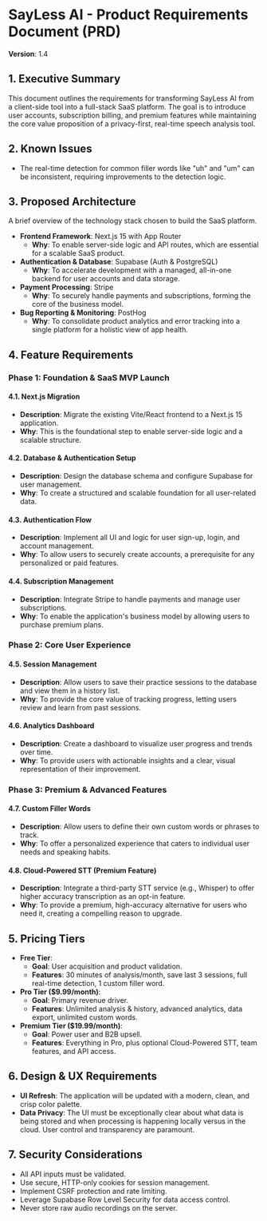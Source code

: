 # SayLess AI - Product Requirements Document (PRD)

**Version**: 1.4

## 1. Executive Summary
This document outlines the requirements for transforming SayLess AI from a client-side tool into a full-stack SaaS platform. The goal is to introduce user accounts, subscription billing, and premium features while maintaining the core value proposition of a privacy-first, real-time speech analysis tool.

## 2. Known Issues
- The real-time detection for common filler words like "uh" and "um" can be inconsistent, requiring improvements to the detection logic.

## 3. Proposed Architecture
A brief overview of the technology stack chosen to build the SaaS platform.

- **Frontend Framework**: Next.js 15 with App Router
  - **Why**: To enable server-side logic and API routes, which are essential for a scalable SaaS product.
- **Authentication & Database**: Supabase (Auth & PostgreSQL)
  - **Why**: To accelerate development with a managed, all-in-one backend for user accounts and data storage.
- **Payment Processing**: Stripe
  - **Why**: To securely handle payments and subscriptions, forming the core of the business model.
- **Bug Reporting & Monitoring**: PostHog
  - **Why**: To consolidate product analytics and error tracking into a single platform for a holistic view of app health.

## 4. Feature Requirements

### Phase 1: Foundation & SaaS MVP Launch

#### 4.1. Next.js Migration
- **Description**: Migrate the existing Vite/React frontend to a Next.js 15 application.
- **Why**: This is the foundational step to enable server-side logic and a scalable structure.

#### 4.2. Database & Authentication Setup
- **Description**: Design the database schema and configure Supabase for user management.
- **Why**: To create a structured and scalable foundation for all user-related data.

#### 4.3. Authentication Flow
- **Description**: Implement all UI and logic for user sign-up, login, and account management.
- **Why**: To allow users to securely create accounts, a prerequisite for any personalized or paid features.

#### 4.4. Subscription Management
- **Description**: Integrate Stripe to handle payments and manage user subscriptions.
- **Why**: To enable the application's business model by allowing users to purchase premium plans.

### Phase 2: Core User Experience

#### 4.5. Session Management
- **Description**: Allow users to save their practice sessions to the database and view them in a history list.
- **Why**: To provide the core value of tracking progress, letting users review and learn from past sessions.

#### 4.6. Analytics Dashboard
- **Description**: Create a dashboard to visualize user progress and trends over time.
- **Why**: To provide users with actionable insights and a clear, visual representation of their improvement.

### Phase 3: Premium & Advanced Features

#### 4.7. Custom Filler Words
- **Description**: Allow users to define their own custom words or phrases to track.
- **Why**: To offer a personalized experience that caters to individual user needs and speaking habits.

#### 4.8. Cloud-Powered STT (Premium Feature)
- **Description**: Integrate a third-party STT service (e.g., Whisper) to offer higher accuracy transcription as an opt-in feature.
- **Why**: To provide a premium, high-accuracy alternative for users who need it, creating a compelling reason to upgrade.

## 5. Pricing Tiers

- **Free Tier**:
  - **Goal**: User acquisition and product validation.
  - **Features**: 30 minutes of analysis/month, save last 3 sessions, full real-time detection, 1 custom filler word.
- **Pro Tier ($9.99/month)**:
  - **Goal**: Primary revenue driver.
  - **Features**: Unlimited analysis & history, advanced analytics, data export, unlimited custom words.
- **Premium Tier ($19.99/month)**:
  - **Goal**: Power user and B2B upsell.
  - **Features**: Everything in Pro, plus optional Cloud-Powered STT, team features, and API access.

## 6. Design & UX Requirements

- **UI Refresh**: The application will be updated with a modern, clean, and crisp color palette.
- **Data Privacy**: The UI must be exceptionally clear about what data is being stored and when processing is happening locally versus in the cloud. User control and transparency are paramount.

## 7. Security Considerations
- All API inputs must be validated.
- Use secure, HTTP-only cookies for session management.
- Implement CSRF protection and rate limiting.
- Leverage Supabase Row Level Security for data access control.
- Never store raw audio recordings on the server.
